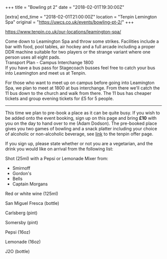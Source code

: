 +++
title = "Bowling pt 2"
date = "2018-02-01T19:30:00Z"

[extra]
end_time = "2018-02-01T21:00:00Z"
location = "Tenpin Lemington Spa"
original = "https://uwcs.co.uk/events/bowling-pt-2/"
+++

<https://www.tenpin.co.uk/our-locations/leamington-spa/>  

Come down to Leamington Spa and throw some strikes. Facilities include a bar with food, pool tables, air hockey and a full arcade including a proper DDR machine suitable for two players or the strange variant where one person uses all eight pads.  
Transport Plan - Campus Interchange 1800  
If you have a bus pass for Stagecoach busses feel free to catch your bus into Leamington and meet us at Tenpin.

For those who want to meet up on campus before going into Leamington Spa, we plan to meet at 1800 at bus interchange. From there we'll catch the 11 bus down to the church and walk from there. The 11 bus has cheaper tickets and group evening tickets for £5 for 5 people. 

-----

This time we plan to pre-book a place as it can be quite busy. If you wish to be added onto the event booking, sign up on this page and bring **£10** with you on the day to hand over to me (Adam Dodson). The pre-booked place gives you two games of bowling and a snack platter including your choice of alcoholic or non-alcoholic beverage, see [link](https://www.tenpin.co.uk/offers/bowling-offers/%C2%A310-thursdays/) to the tenpin offer page. 

If you sign up, please state whether or not you are a vegetarian, and the drink you would like on arrival from the following list:

Shot (25ml) with a Pepsi or Lemonade Mixer from:

  - Smirnoff  
  - Gordon's  
  - Bells  
  - Captain Morgans  

Red or white wine (125ml)

San Miguel Fresca (bottle)

Carlsberg (pint)

Somersby (pint)

Pepsi (16oz)

Lemonade (16oz)

J2O (bottle)

